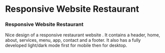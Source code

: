 # Responsive Website Restaurant

### Responsive Website Restaurant
Nice design of a responsive restaurant website . It contains a header, home, about, services,
 menu, app, contact and a footer. It also has a fully developed light/dark mode  first for mobile then for desktop.

